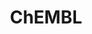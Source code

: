 ---
bigquery: https://console.cloud.google.com/bigquery?p=patents-public-data&d=ebi_chembl&page=dataset
citation: '"The ChEMBL database in 2017." Anna Gaulton, Anne Hersey, Michał Nowotka,
  A Patrícia Bento, Jon Chambers, David Mendez, Prudence Mutowo, Francis Atkinson,
  Louisa J Bellis, Elena Cibrián-Uhalte, Mark Davies, Nathan Dedman, Anneli Karlsson,
  María Paula Magariños, John P Overington, George Papadatos, Ines Smit, Andrew R
  Leach Nucleic acids Research (2017) 45 (Database Issue), D945-D954'
contributors: European Bioinformatics Institute
cost: None
description: ChEMBL Data is a manually curated database of small molecules used in
  drug discovery, including information about existing patented drugs.
documentation: 'schema: https://www.ebi.ac.uk/chembl/db_schema


  '
last_edit: 04/11/2022, 10:48:32
location: https://console.cloud.google.com/marketplace/product/google_patents_public_datasets/chembl
maintained_by: EMBL-EBI, an outstation of European Molecular Biology Laboratory
related_publications: '

  ChEMBL: towards direct deposition of bioassay data.


  Mendez D, Gaulton A, Bento AP, Chambers J, De Veij M, Félix E, Magariños MP, Mosquera
  JF, Mutowo P, Nowotka M, Gordillo-Marañón M, Hunter F, Junco L, Mugumbate G, Rodriguez-Lopez
  M, Atkinson F, Bosc N, Radoux CJ, Segura-Cabrera A, Hersey A, Leach AR.


  — Nucleic Acids Res. 2019; 47(D1):D930-D940. doi: 10.1093/nar/gky1075

  '
schema_fields:
- relationship_desc
- l3
- updated_by
- tbl
- efo_id
- parent_molregno
- hrac_code
- canonical_smiles
- cidx
- target_type
- orig_description
- published_units
- usan_stem_definition
- organism
- comp_class_id
- authors
- cx_most_bpka
- topical
- species_group_flag
- confidence_score
- first_approval
- cell_source_tax_id
- assay_param_id
- class_level
- ddd_units
- metabolite_record_id
- standard_units
- l4
- relationship_type
- molsyn_id
- mechanism_of_action
- rtb
- stat
- met_comment
- as_id
- num_ro5_violations
- domain_description
- db_source
- formulation_id
- bto_id
- hbd_lipinski
- nda_type
- src_assay_id
- mechanism_comment
- domain_name
- warnref_id
- value
- normal_range_max
- source
- cl_lincs_id
- year
- sequence_md5sum
- ref_id
- usan_year
- black_box_warning
- company
- comp_go_id
- standard_relation
- protein_class_synonym
- trade_name
- level2
- pathway_id
- updated_on
- efo_term
- definition
- full_molformula
- mc_target_type
- met_id
- patent_id
- published_value
- site_residues
- name
- mol_irac_id
- max_phase
- warning_class
- psa
- relationship
- relation
- description
- previous_company
- last_page
- pathway_key
- binding_site_comment
- patent_expire_date
- heavy_atoms
- drug_record_id
- parameter_value
- frac_class_id
- warning_year
- first_in_class
- accession
- status
- alert_id
- hrac_class_id
- curation_comment
- cell_name
- hbd
- chirality
- record_id
- molregno
- smid
- text_value
- usan_stem
- parent_type
- level1
- target_mapping
- published_relation
- metref_id
- mol_hrac_id
- therapeutic_flag
- activity_comment
- l2
- ddd_comment
- label
- standard_inchi
- assay_strain
- level4_description
- cellosaurus_id
- title
- mutation
- patent_use_code
- stem
- drugind_id
- variant_id
- end_position
- alogp
- enzyme_tid
- result_flag
- related_tid
- indref_id
- data_validity_comment
- strength
- synonyms
- helm_notation
- homologue
- creation_date
- toid
- substrate_record_id
- assay_category
- withdrawn_flag
- full_mwt
- doc_id
- protein_class_desc
- compound_name
- actsm_id
- indication_class
- ridx
- stem_class
- ap_id
- tid
- molecular_mechanism
- active_molregno
- ad_type
- dosage_form
- class_type
- drug_product_flag
- ddd_admr
- standard_value
- approval_date
- ro3_pass
- uo_units
- prodrug
- co_stem_id
- frac_code
- enzyme_name
- mol_frac_id
- lle
- action_type
- assay_cell_type
- job_id
- standard_upper_value
- short_name
- parent_id
- l7
- hba_lipinski
- molfile
- compound_key
- site_id
- patent_no
- go_id
- component_synonym
- entity_id
- normal_range_min
- idx
- standard_text_value
- ddd_value
- site_name
- drug_substance_flag
- innovator_company
- level4
- disease_efficacy
- src_id
- ass_cls_map_id
- major_class
- path
- qed_weighted
- pubmed_id
- cell_source_tissue
- oral
- ingredient
- availability_type
- acd_most_bpka
- active_ingredient
- clo_id
- ref_type
- confidence
- route
- hba
- tid_fixed
- cell_source_organism
- acd_logd
- parent_go_id
- bao_id
- potential_duplicate
- withdrawn_year
- warning_id
- direct_interaction
- mw_freebase
- mc_organism
- component_id
- compsyn_id
- l6
- cell_description
- comments
- isoform
- research_stem
- assay_test_type
- mc_target_name
- assay_desc
- sei
- parameter_type
- source_domain_id
- published_type
- doc_type
- aspect
- assay_organism
- compd_id
- cx_most_apka
- publication_number
- cx_logd
- applicant_full_name
- warning_description
- standard_inchi_key
- usan_substem
- molecular_species
- natural_product
- assay_id
- level3
- aromatic_rings
- selectivity_comment
- protclasssyn_id
- db_version
- alert_set_id
- targrel_id
- cpd_str_alert_id
- mol_atc_id
- ddd_id
- priority
- qudt_units
- component_type
- submission_date
- standard_flag
- polymer_flag
- withdrawn_country
- num_alerts
- downgraded
- standard_type
- assay_class_id
- subgroup
- l8
- caloha_id
- warning_type
- version
- structure_type
- chembl_id
- activity_count
- num_lipinski_ro5_violations
- level1_description
- prod_pat_id
- mec_id
- assay_subcellular_fraction
- level2_description
- pref_name
- targcomp_id
- last_active
- domain_id
- syn_type
- cell_ontology_id
- assay_type
- prediction_method
- domain_type
- bei
- rgid
- annotation
- mc_target_accession
- bao_endpoint
- journal
- mesh_heading
- bao_format
- warning_country
- level3_description
- pchembl_value
- level5
- activity_id
- upper_value
- src_description
- cx_logp
- assay_tax_id
- tax_id
- aidx
- usan_stem_id
- max_phase_for_ind
- irac_code
- sequence
- parenteral
- product_id
- protein_class_id
- country
- set_name
- assay_tissue
- assay_source
- volume
- oc_id
- acd_most_apka
- chebi_par_id
- irac_class_id
- ref_url
- units
- std_act_id
- acd_logp
- curated_by
- mecref_id
- l1
- who_name
- first_page
- who_extra
- entity_type
- mesh_id
- src_compound_id
- abstract
- res_stem_id
- start_position
- le
- met_conversion
- type
- log_id
- cell_id
- mc_tax_id
- smarts
- atc_code
- issue
- doi
- uberon_id
- delist_flag
- tissue_id
- molecule_type
- withdrawn_reason
- src_short_name
- withdrawn_class
- sitecomp_id
- biocomp_id
- target_desc
- mw_monoisotopic
- inorganic_flag
- l5
- alert_name
- predbind_id
- dosed_ingredient
shortname: chembl
tags:
- biotechnology
- health
- chemical
- bioinformatics
- medical
terms_of_use: CC BY-SA 3.0
title: ChEMBL
uuid: e232a192-965c-4ec9-904c-155b6dfe56c5
---
